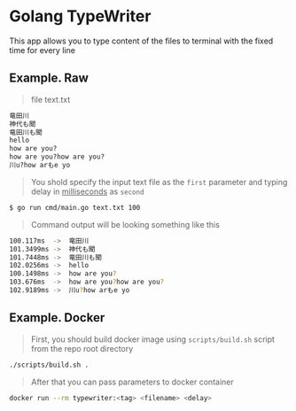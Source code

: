# Golang TypeWriter
This app allows you to type content of the files to terminal with the fixed time for every line

## Example. Raw
>file text.txt
```txt 
竜田川
神代も聞
竜田川も聞
hello
how are you?
how are you?how are you?
川u?how arもe yo
```
>You shold specify the input text file as the `first` parameter and typing delay in <u>milliseconds</u> as `second`
```bash
$ go run cmd/main.go text.txt 100
```
>Command output will be looking something like this
```bash
100.117ms  ->  竜田川
101.3499ms ->  神代も聞
101.7448ms ->  竜田川も聞
102.0256ms ->  hello
100.1498ms ->  how are you?
103.676ms  ->  how are you?how are you?
102.9189ms ->  川u?how arもe yo
```
## Example. Docker
> First, you should build docker image using `scripts/build.sh` script from the repo root directory
```bash
./scripts/build.sh .
```
> After that you can pass parameters to docker container
```bash
docker run --rm typewriter:<tag> <filename> <delay>
```